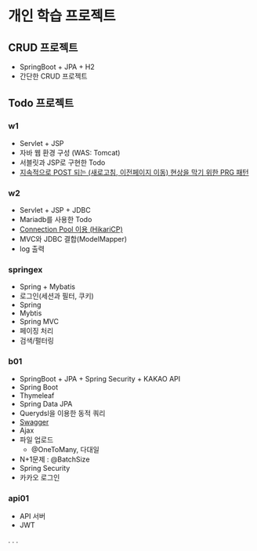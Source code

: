 # 개인 학습 프로젝트 

## CRUD 프로젝트
- SpringBoot + JPA + H2
- 간단한 CRUD 프로젝트


## Todo 프로젝트
### w1
- Servlet + JSP 
- 자바 웹 환경 구성 (WAS: Tomcat)
- 서블릿과 JSP로 구현한 Todo
- [지속적으로 POST 되는 (새로고침, 이전페이지 이동) 현상을 막기 위한 PRG 패턴](https://myste-leee.tistory.com/207)
  <br>


### w2
- Servlet + JSP + JDBC 
- Mariadb를 사용한 Todo
- [Connection Pool 이용 (HikariCP)](https://myste-leee.tistory.com/199)
- MVC와 JDBC 결합(ModelMapper)
- log 출력


### springex
- Spring + Mybatis
- 로그인(세션과 필터, 쿠키)
- Spring
- Mybtis
- Spring MVC
- 페이징 처리
- 검색/펄터링

### b01
- SpringBoot + JPA + Spring Security + KAKAO API
- Spring Boot
- Thymeleaf
- Spring Data JPA
- Querydsl을 이용한 동적 쿼리
- [Swagger](https://myste-leee.tistory.com/205)
- Ajax
- 파일 업로드
    - @OneToMany, 다대일
- N+1문제 : @BatchSize
- Spring Security
- 카카오 로그인

### api01
- API 서버
- JWT


. . .

